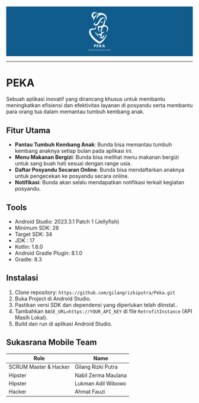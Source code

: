 <p align="center"><img align="center" src="https://github.com/gilangrizkiputra/Peka/blob/development/app/src/main/res/drawable/background_peka.png" alt="Background Peka"/></p>
<hr>

# PEKA
Sebuah aplikasi inovatif yang dirancang khusus untuk membantu meningkatkan efisiensi dan efektivitas layanan di posyandu serta membantu para orang tua dalam memantau tumbuh kembang anak. 

## Fitur Utama
- **Pantau Tumbuh Kembang Anak**: Bunda bisa memantau tumbuh kembang anaknya setiap bulan pada aplikasi ini.
- **Menu Makanan Bergizi**: Bunda bisa melihat menu makanan bergizi untuk sang buah hati sesuai dengan range usia.
- **Daftar Posyandu Secaran Online**: Bunda bisa mendaftarkan anaknya untuk pengecekan ke posyandu secara online.
- **Notifikasi**: Bunda akan selalu mendapatkan notifikasi terkait kegiatan posyandu.

## Tools
- Android Studio: 2023.3.1 Patch 1 (Jellyfish)
- Minimum SDK: 26
- Target SDK: 34
- JDK : 17
- Kotlin: 1.8.0
- Android Gradle Plugin: 8.1.0
- Gradle: 8.3

## Instalasi

1. Clone repository: `https://github.com/gilangrizkiputra/Peka.git`
2. Buka Project di Android Studio.
3. Pastikan versi SDK dan dependensi yang diperlukan telah diinstal..
5. Tambahkan `BASE_URL=https://YOUR_API_KEY` di file `RetrofitInstance` (API Masih Lokal).
6. Build dan run di aplikasi Android Studio.


## Sukasrana Mobile Team

| Role                  | Name                | 
| --------------------- | ------------------- |
| SCRUM Master & Hacker | Gilang Rizki Putra  | 
| Hipster               | Nabil Zerma Maulana |
| Hipster               | Lukman Adil Wibowo  | 
| Hacker                | Ahmat Fauzi         | 


